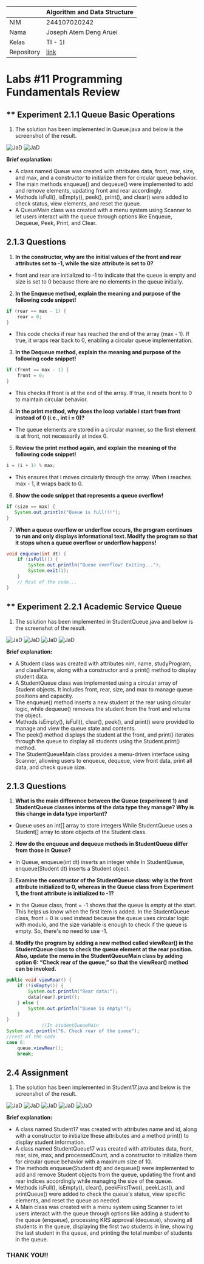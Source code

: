 |  | Algorithm and Data Structure |
|--|--|
| NIM | 244107020242 |
| Nama | Joseph Atem Deng Aruei |
| Kelas | TI - 1I |
| Repository | [link](https://github.com/JosephAt10/Semester-Two) |

# Labs #11 Programming Fundamentals Review

## ** Experiment 2.1.1 Queue Basic Operations

1. The solution has been implemented in Queue.java and below is the screenshot of the result.

![JaD](photo/1.png)
![JaD](photo/2.png)

**Brief explanation:**
- A class named Queue was created with attributes data, front, rear, size, and max, and a constructor to initialize them for circular queue behavior.
- The main methods enqueue() and dequeue() were implemented to add and remove elements, updating front and rear accordingly.
- Methods isFull(), isEmpty(), peek(), print(), and clear() were added to check status, view elements, and reset the queue.
- A QueueMain class was created with a menu system using Scanner to let users interact with the queue through options like Enqueue, Dequeue, Peek, Print, and Clear.


## **2.1.3 Questions**
1. **In the constructor, why are the initial values of the front and rear attributes set to -1, while the size attribute is set to 0?**
- front and rear are initialized to -1 to indicate that the queue is empty and size is set to 0 because there are no elements in the queue initially.
2. **In the Enqueue method, explain the meaning and purpose of the following code snippet!**
```java
if (rear == max - 1) {
    rear = 0;
}
```
- This code checks if rear has reached the end of the array (max - 1). If true, it wraps rear back to 0, enabling a circular queue implementation.
3. **In the Dequeue method, explain the meaning and purpose of the following code snippet!**
```java
if (front == max - 1) {
    front = 0;
}
```
- This checks if front is at the end of the array. If true, it resets front to 0 to maintain circular behavior.
4. **In the print method, why does the loop variable i start from front instead of 0 (i.e., int i = 0)?**
- The queue elements are stored in a circular manner, so the first element is at front, not necessarily at index 0.
5. **Review the print method again, and explain the meaning of the following code snippet!**
```java
i = (i + 1) % max;
```
- This ensures that i moves circularly through the array. When i reaches max - 1, it wraps back to 0.
6. **Show the code snippet that represents a queue overflow!**
 ```java
if (size == max) {
    System.out.println("Queue is full!!!");
}
```
7. **When a queue overflow or underflow occurs, the program continues to run and only displays informational text. Modify the program so that it stops when a queue overflow or underflow happens!**
```java
void enqueue(int dt) {
    if (isFull()) {
        System.out.println("Queue overflow! Exiting...");
        System.exit(1);
    }
    // Rest of the code...
}
```

## ** Experiment 2.2.1 Academic Service Queue

1. The solution has been implemented in StudentQueue.java and below is the screenshot of the result.

![JaD](photo/3.png)
![JaD](photo/4.png)
![JaD](photo/5.png)
![JaD](photo/6.png)

**Brief explanation:**
- A Student class was created with attributes nim, name, studyProgram, and className, along with a constructor and a print() method to display student data.
- A StudentQueue class was implemented using a circular array of Student objects. It includes front, rear, size, and max to manage queue positions and capacity.
- The enqueue() method inserts a new student at the rear using circular logic, while dequeue() removes the student from the front and returns the object.
- Methods isEmpty(), isFull(), clear(), peek(), and print() were provided to manage and view the queue state and contents.
- The peek() method displays the student at the front, and print() iterates through the queue to display all students using the Student.print() method.
- The StudentQueueMain class provides a menu-driven interface using Scanner, allowing users to enqueue, dequeue, view front data, print all data, and check queue size.


## **2.1.3 Questions**
1. **What is the main difference between the Queue (experiment 1) and StudentQueue classes interms of the data type they manage? Why is this change in data type important?**
- Queue uses an int[] array to store integers While StudentQueue uses a Student[] array to store objects of the Student class.
2. **How do the enqueue and dequeue methods in StudentQueue differ from those in Queue?**
- In Queue, enqueue(int dt) inserts an integer while In StudentQueue, enqueue(Student dt) inserts a Student object.
3. **Examine the constructor of the StudentQueue class: why is the front attribute initialized to 0, whereas in the Queue class from Experiment 1, the front attribute is initialized to -1?**
- In the Queue class, front = -1 shows that the queue is empty at the start. This helps us know when the first item is added. In the StudentQueue class, front = 0 is used instead because the queue uses circular logic with modulo, and the size variable is enough to check if the queue is empty. So, there's no need to use -1.
4. **Modify the program by adding a new method called viewRear() in the StudentQueue class to check the queue element at the rear position. Also, update the menu in the StudentQueueMain class by adding option 6: “Check rear of the queue,” so that the viewRear() method can be invoked.**
```java
public void viewRear() {
    if (!isEmpty()) {
        System.out.println("Rear data:");
        data[rear].print();
    } else {
        System.out.println("Queue is empty!");
    }
}
             //In studentQueueMain
System.out.println("6. Check rear of the queue");
//rest of the code
case 6:
    queue.viewRear();
    break;
```


## **2.4 Assignment**

1. The solution has been implemented in Student17.java and below is the screenshot of the result.

![JaD](photo/7.png)
![JaD](photo/8.png)
![JaD](photo/9.png)
![JaD](photo/10.png)
![JaD](photo/11.png)

**Brief explanation:**
- A class named Student17 was created with attributes name and id, along with a constructor to initialize these attributes and a method print() to display student information.
- A class named StudentQueue17 was created with attributes data, front, rear, size, max, and processedCount, and a constructor to initialize them for circular queue behavior with a maximum size of 10.
- The methods enqueue(Student dt) and dequeue() were implemented to add and remove Student objects from the queue, updating the front and rear indices accordingly while managing the size of the queue.
- Methods isFull(), isEmpty(), clear(), peekFirstTwo(), peekLast(), and printQueue() were added to check the queue's status, view specific elements, and reset the queue as needed.
- A Main class was created with a menu system using Scanner to let users interact with the queue through options like adding a student to the queue (enqueue), processing KRS approval (dequeue), showing all students in the queue, displaying the first two students in line, showing the last student in the queue, and printing the total number of students in the queue.

### **THANK YOU!!**